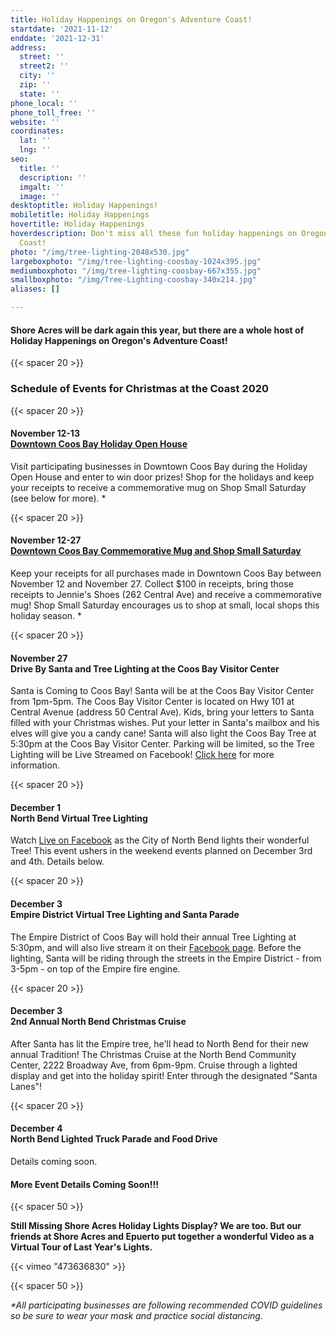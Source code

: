 ```yaml
---
title: Holiday Happenings on Oregon's Adventure Coast!
startdate: '2021-11-12'
enddate: '2021-12-31'
address:
  street: ''
  street2: ''
  city: ''
  zip: ''
  state: ''
phone_local: ''
phone_toll_free: ''
website: ''
coordinates:
  lat: ''
  lng: ''
seo:
  title: ''
  description: ''
  imgalt: ''
  image: ''
desktoptitle: Holiday Happenings!
mobiletitle: Holiday Happenings
hovertitle: Holiday Happenings
hoverdescription: Don't miss all these fun holiday happenings on Oregon's Adventure
  Coast!
photo: "/img/tree-lighting-2048x530.jpg"
largeboxphoto: "/img/tree-lighting-coosbay-1024x395.jpg"
mediumboxphoto: "/img/tree-lighting-coosbay-667x355.jpg"
smallboxphoto: "/img/Tree-Lighting-coosbay-340x214.jpg"
aliases: []

---
```

#### Shore Acres will be dark again this year, but there are a whole host of Holiday Happenings on Oregon's Adventure Coast!

{{< spacer 20 >}}

### Schedule of Events for Christmas at the Coast 2020

{{< spacer 20 >}}

#### November 12-13 <br>[Downtown Coos Bay Holiday Open House](https://coosbaydowntown.org/holiday-events-in-downtown-2/)

Visit participating businesses in Downtown Coos Bay during the Holiday Open House and enter to win door prizes! Shop for the holidays and keep your receipts to receive a commemorative mug on Shop Small Saturday (see below for more). *

{{< spacer 20 >}}

#### November 12-27 <br>[Downtown Coos Bay Commemorative Mug and Shop Small Saturday](https://coosbaydowntown.org/holiday-events-in-downtown-2/)

Keep your receipts for all purchases made in Downtown Coos Bay between November 12 and November 27. Collect $100 in receipts, bring those receipts to Jennie's Shoes (262 Central Ave) and receive a commemorative mug! Shop Small Saturday encourages us to shop at small, local shops this holiday season. *

{{< spacer 20 >}}

#### November 27 <br>Drive By Santa and Tree Lighting at the Coos Bay Visitor Center

Santa is Coming to Coos Bay! Santa will be at the Coos Bay Visitor Center from 1pm-5pm. The Coos Bay Visitor Center is located on Hwy 101 at Central Avenue (address 50 Central Ave). Kids, bring your letters to Santa filled with your Christmas wishes. Put your letter in Santa's mailbox and his elves will give you a candy cane! Santa will also light the Coos Bay Tree at 5:30pm at the Coos Bay Visitor Center. Parking will be limited, so the Tree Lighting will be Live Streamed on Facebook! [Click here](https://coosbaydowntown.org/holiday-events-in-downtown-2/) for more information.

{{< spacer 20 >}}

#### December 1 <br>North Bend Virtual Tree Lighting

Watch [Live on Facebook](https://www.facebook.com/NorthBendOregon) as the City of North Bend lights their wonderful Tree! This event ushers in the weekend events planned on December 3rd and 4th. Details below.

{{< spacer 20 >}}

#### December 3 <br>Empire District Virtual Tree Lighting and Santa Parade

The Empire District of Coos Bay will hold their annual Tree Lighting at 5:30pm, and will also live stream it on their [Facebook page](https://www.facebook.com/Community-Coalition-of-Empire-CCE-110984147408194). Before the lighting, Santa will be riding through the streets in the Empire District - from 3-5pm - on top of the Empire fire engine.

{{< spacer 20 >}}

#### December 3 <br>2nd Annual North Bend Christmas Cruise

After Santa has lit the Empire tree, he'll head to North Bend for their new annual Tradition! The Christmas Cruise at the North Bend Community Center, 2222 Broadway Ave, from 6pm-9pm. Cruise through a lighted display and get into the holiday spirit! Enter through the designated "Santa Lanes"!

{{< spacer 20 >}}

#### December 4 <br>North Bend Lighted Truck Parade and Food Drive

Details coming soon.

#### More Event Details Coming Soon!!!

{{< spacer 50 >}}

**Still Missing Shore Acres Holiday Lights Display? We are too. But our friends at Shore Acres and Epuerto put together a wonderful Video as a Virtual Tour of Last Year's Lights.**

{{< vimeo "473636830" >}}

{{< spacer 50 >}}

_*All participating businesses are following recommended COVID guidelines so be sure to wear your mask and practice social distancing._